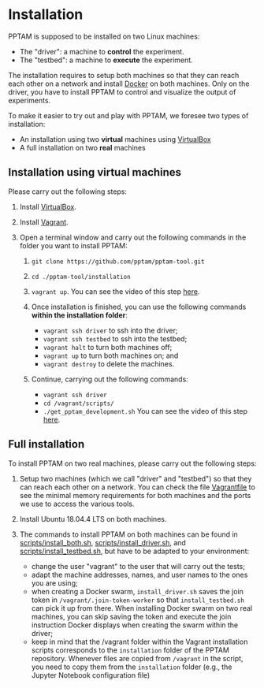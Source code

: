 # Installation

PPTAM is supposed to be installed on two Linux machines:

- The "driver": a machine to **control** the experiment.
- The "testbed": a machine to **execute** the experiment.

The installation requires to setup both machines so that they can reach each other on a network and install [Docker](https://www.docker.com) on both machines. Only on the driver, you have to install PPTAM to control and visualize the output of experiments.

To make it easier to try out and play with PPTAM, we foresee two types of installation:

- An installation using two **virtual** machines using [VirtualBox](https://www.virtualbox.org)
- A full installation on two **real** machines

## Installation using virtual machines

Please carry out the following steps:

1.  Install [VirtualBox](https://www.virtualbox.org).
2.  Install [Vagrant](https://www.vagrantup.com).
3.  Open a terminal window and carry out the following commands in the folder you want to install PPTAM:

    1.  `git clone https://github.com/pptam/pptam-tool.git`
    2.  `cd ./pptam-tool/installation`
    3.  `vagrant up`. You can see the video of this step [here](./attachments/setup_machines.mp4).
    4.  Once installation is finished, you can use the following commands **within the installation folder**:

        - `vagrant ssh driver` to ssh into the driver;
        - `vagrant ssh testbed` to ssh into the testbed;
        - `vagrant halt` to turn both machines off;
        - `vagrant up` to turn both machines on; and
        - `vagrant destroy` to delete the machines.

    5.  Continue, carrying out the following commands:

        - `vagrant ssh driver`
        - `cd /vagrant/scripts/`
        - `./get_pptam_development.sh` You can see the video of this step [here](./attachments/install_pptam.mp4).

## Full installation

To install PPTAM on two real machines, please carry out the following steps:

1. Setup two machines (which we call "driver" and "testbed") so that they can reach each other on a network. You can check the file [Vagrantfile](Vagrantfile) to see the minimal memory requirements for both machines and the ports we use to access the various tools.
2. Install Ubuntu 18.04.4 LTS on both machines.
3. The commands to install PPTAM on both machines can be found in [scripts/install_both.sh](scripts/install_both.sh), [scripts/install_driver.sh](scripts/install_driver.sh), and [scripts/install_testbed.sh](scripts/install_testbed.sh), but have to be adapted to your environment:

   - change the user "vagrant" to the user that will carry out the tests;
   - adapt the machine addresses, names, and user names to the ones you are using;
   - when creating a Docker swarm, `install_driver.sh` saves the join token in `/vagrant/.join-token-worker` so that `install_testbed.sh` can pick it up from there. When installing Docker swarm on two real machines, you can skip saving the token and execute the join instruction Docker displays when creating the swarm within the driver;
   - keep in mind that the /vagrant folder within the Vagrant installation scripts corresponds to the `installation` folder of the PPTAM repository. Whenever files are copied from `/vagrant` in the script, you need to copy them from the `installation` folder (e.g., the Jupyter Notebook configuration file)
